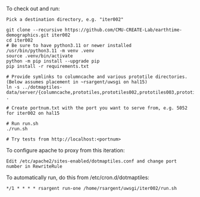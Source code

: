 To check out and run:

    Pick a destination directory, e.g. "iter002"

    git clone --recursive https://github.com/CMU-CREATE-Lab/earthtime-demographics.git iter002
    cd iter002
    # Be sure to have python3.11 or newer installed
    /usr/bin/python3.11 -m venv .venv
    source .venv/bin/activate
    python -m pip install --upgrade pip
    pip install -r requirements.txt

    # Provide symlinks to columncache and various prototile directories.  (Below assumes placement in ~rsargent/uwsgi on hal15)
    ln -s ../dotmaptiles-data/server/{columncache,prototiles,prototiles002,prototiles003,prototiles.2020} .

    # Create portnum.txt with the port you want to serve from, e.g. 5052 for iter002 on hal15
    
    # Run run.sh
    ./run.sh

    # Try tests from http://localhost:<portnum>

To configure apache to proxy from this iteration:

    Edit /etc/apache2/sites-enabled/dotmaptiles.conf and change port number in RewriteRule

To automatically run, do this from /etc/cron.d/dotmaptiles:

    */1 * * * * rsargent run-one /home/rsargent/uwsgi/iter002/run.sh

